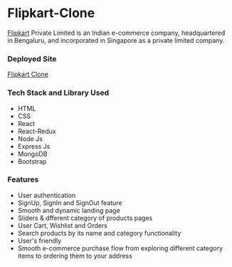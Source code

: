 # Flipkart-Clone

[Flipkart](https://www.flipkart.com/) Private Limited is an Indian e-commerce company, headquartered in Bengaluru, and incorporated in Singapore as a private limited company.

### Deployed Site
[Flipkart Clone](https://flipkart-v1.netlify.app/)

### Tech Stack and Library Used
- HTML
- CSS
- React
- React-Redux
- Node Js
- Express Js
- MongoDB
- Bootstrap

### Features
- User authentication
- SignUp, SignIn and SignOut feature
- Smooth and dynamic landing page
- Sliders & dfferent category of products pages
- User Cart, Wishlist and Orders
- Search products by its name and category functionality
- User's friendly
- Smooth e-commerce purchase flow from exploring different category items to ordering them to your address
